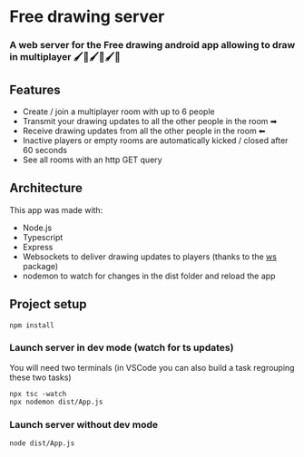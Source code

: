# Free drawing server

### A web server for the Free drawing android app allowing to draw in multiplayer  🖌🧑🖌🧑🖌🧑


## Features

* Create / join a multiplayer room with up to 6 people
* Transmit your drawing updates to all the other people in the room ➡
* Receive drawing updates from all the other people in the room ⬅
* Inactive players or empty rooms are automatically kicked / closed after 60 seconds
* See all rooms with an http GET query


## Architecture

This app was made with:

* Node.js
* Typescript
* Express 
* Websockets to deliver drawing updates to players (thanks to the [ws](https://www.npmjs.com/package/ws) package) 
* nodemon to watch for changes in the dist folder and reload the app



## Project setup
```
npm install
```

### Launch server in dev mode (watch for ts updates)

You will need two terminals (in VSCode you can also build a task regrouping these two tasks)
```
npx tsc -watch 
npx nodemon dist/App.js
```

### Launch server without dev mode
```
node dist/App.js
```

